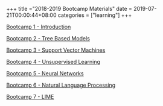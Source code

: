 +++
title ="2018-2019 Bootcamp Materials"
date = 2019-07-21T00:00:44+08:00
categories = ["learning"]
+++


<!-- ## This is a test
<iframe width="100%" src="https://www.youtube.com/embed/PPLop4L2eGk" frameborder="0" allow="accelerometer; autoplay; encrypted-media; gyroscope; picture-in-picture" allowfullscreen></iframe> -->

<a href='https://github.com/mlatlse/bootcamps-201819/tree/master/Bootcamp%201'>Bootcamp 1 - Introduction </a>

<a href='https://github.com/mlatlse/bootcamps-201819/tree/master/Bootcamp%202'>Bootcamp 2 - Tree Based Models</a>

<a href='https://github.com/mlatlse/bootcamps-201819/tree/master/Bootcamp%203'>Bootcamp 3 - Support Vector Machines</a>

<a href='https://github.com/mlatlse/bootcamps-201819/tree/master/Bootcamp%204'>Bootcamp 4 - Unsupervised Learning</a>

<a href='https://github.com/mlatlse/bootcamps-201819/tree/master/Bootcamp%205'>Bootcamp 5 - Neural Networks</a>

<a href='https://github.com/mlatlse/bootcamps-201819/tree/master/Bootcamp%206'>Bootcamp 6 - Natural Language Processing </a>

<a href = 'https://github.com/mlatlse/bootcamps-201819/tree/master/Bootcamp%207'>Bootcamp 7 - LIME </a>
